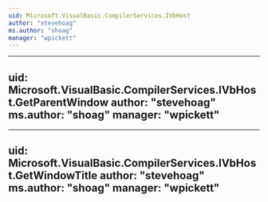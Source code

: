 ```yaml
---
uid: Microsoft.VisualBasic.CompilerServices.IVbHost
author: "stevehoag"
ms.author: "shoag"
manager: "wpickett"
---
```


---
uid: Microsoft.VisualBasic.CompilerServices.IVbHost.GetParentWindow
author: "stevehoag"
ms.author: "shoag"
manager: "wpickett"
---

---
uid: Microsoft.VisualBasic.CompilerServices.IVbHost.GetWindowTitle
author: "stevehoag"
ms.author: "shoag"
manager: "wpickett"
---
